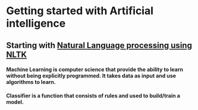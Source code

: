 # Getting started with Artificial intelligence

## Starting with [Natural Language processing using NLTK](https://github.com/IdeaLaboratory/MachineLearning/blob/master/NLP/Readme.md)

#### Machine Learning is computer science that provide the ability to learn without being explicitly programmed. It takes data as input and use algorithms to learn.

#### Classifier is a function that consists of rules and used to build/train a model.
